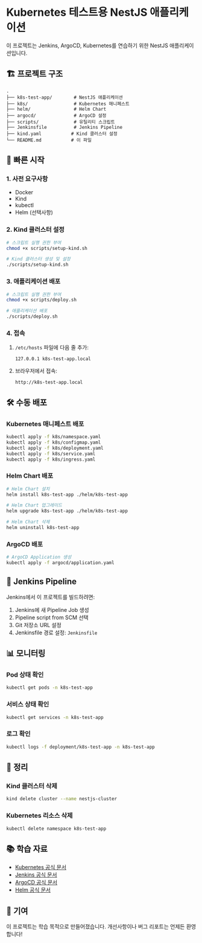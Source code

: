 # Kubernetes 테스트용 NestJS 애플리케이션

이 프로젝트는 Jenkins, ArgoCD, Kubernetes를 연습하기 위한 NestJS 애플리케이션입니다.

## 🏗️ 프로젝트 구조

```
.
├── k8s-test-app/        # NestJS 애플리케이션
├── k8s/                 # Kubernetes 매니페스트
├── helm/                # Helm Chart
├── argocd/              # ArgoCD 설정
├── scripts/             # 유틸리티 스크립트
├── Jenkinsfile          # Jenkins Pipeline
├── kind.yaml           # Kind 클러스터 설정
└── README.md           # 이 파일
```

## 🚀 빠른 시작

### 1. 사전 요구사항

- Docker
- Kind
- kubectl
- Helm (선택사항)

### 2. Kind 클러스터 설정

```bash
# 스크립트 실행 권한 부여
chmod +x scripts/setup-kind.sh

# Kind 클러스터 생성 및 설정
./scripts/setup-kind.sh
```

### 3. 애플리케이션 배포

```bash
# 스크립트 실행 권한 부여
chmod +x scripts/deploy.sh

# 애플리케이션 배포
./scripts/deploy.sh
```

### 4. 접속

1. `/etc/hosts` 파일에 다음 줄 추가:

   ```
   127.0.0.1 k8s-test-app.local
   ```

2. 브라우저에서 접속:
   ```
   http://k8s-test-app.local
   ```

## 🛠️ 수동 배포

### Kubernetes 매니페스트 배포

```bash
kubectl apply -f k8s/namespace.yaml
kubectl apply -f k8s/configmap.yaml
kubectl apply -f k8s/deployment.yaml
kubectl apply -f k8s/service.yaml
kubectl apply -f k8s/ingress.yaml
```

### Helm Chart 배포

```bash
# Helm Chart 설치
helm install k8s-test-app ./helm/k8s-test-app

# Helm Chart 업그레이드
helm upgrade k8s-test-app ./helm/k8s-test-app

# Helm Chart 삭제
helm uninstall k8s-test-app
```

### ArgoCD 배포

```bash
# ArgoCD Application 생성
kubectl apply -f argocd/application.yaml
```

## 🔧 Jenkins Pipeline

Jenkins에서 이 프로젝트를 빌드하려면:

1. Jenkins에 새 Pipeline Job 생성
2. Pipeline script from SCM 선택
3. Git 저장소 URL 설정
4. Jenkinsfile 경로 설정: `Jenkinsfile`

## 📊 모니터링

### Pod 상태 확인

```bash
kubectl get pods -n k8s-test-app
```

### 서비스 상태 확인

```bash
kubectl get services -n k8s-test-app
```

### 로그 확인

```bash
kubectl logs -f deployment/k8s-test-app -n k8s-test-app
```

## 🧹 정리

### Kind 클러스터 삭제

```bash
kind delete cluster --name nestjs-cluster
```

### Kubernetes 리소스 삭제

```bash
kubectl delete namespace k8s-test-app
```

## 📚 학습 자료

- [Kubernetes 공식 문서](https://kubernetes.io/docs/)
- [Jenkins 공식 문서](https://www.jenkins.io/doc/)
- [ArgoCD 공식 문서](https://argo-cd.readthedocs.io/)
- [Helm 공식 문서](https://helm.sh/docs/)

## 🤝 기여

이 프로젝트는 학습 목적으로 만들어졌습니다. 개선사항이나 버그 리포트는 언제든 환영합니다!
